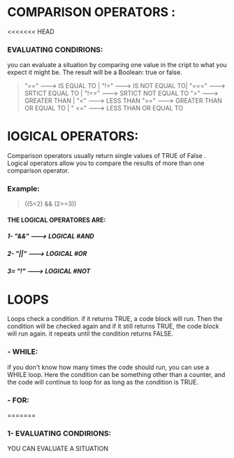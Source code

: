 # COMPARISON OPERATORS :
<<<<<<< HEAD
###  EVALUATING CONDIRIONS:
you can evaluate a situation by comparing one value in the cript to what you expect it might be. The result will be a Boolean: true or false.

>  "==" ---> IS EQUAL TO  | "!=" ---> IS NOT EQUAL TO|
> "===" ---> SRTICT EQUAL TO  | "!==" ---> SRTICT NOT EQUAL TO
>  ">" ---> GREATER THAN | "<" ---> LESS THAN 
>  ">=" ---> GREATER THAN OR EQUAL TO | " <=" ---> LESS THAN OR EQUAL TO 
# lOGICAL OPERATORS:
Comparison operators usually return single values of TRUE of False . Logical operators allow you to compare the results of more than one comparison operator.
### Example: 
> ((5<2) && (2>=3))

#### THE LOGICAL OPERATORES ARE: 
##### 1- "&&" ---> LOGICAL #AND
##### 2- "||" ---> LOGICAL #OR
##### 3= "!" ---> LOGICAL #NOT

# LOOPS 
Loops check a condition. if it returns TRUE, a code block will run. Then the condition will be checked again and if it still returns TRUE, the code block will run again. it repeats until the condition returns FALSE.
### - WHILE:
if you don't know how many times the code should run, you can use a WHILE loop. Here the condition can be something other than a counter, and the code will continue to loop for as long as the condition is TRUE.
### - FOR:







=======
### 1- EVALUATING CONDIRIONS:
YOU CAN EVALUATE A SITUATION 


